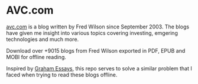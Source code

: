 # AVC.com 
[avc.com](https://avc.com) is a blog written by Fred Wilson since September 2003. The blogs have given me insight into various topics covering investing, emgering technologies and much more.  

Download over +9015 blogs from Fred Wilson exported in PDF, EPUB and MOBI for offline reading. 

Inspired by [Graham Essays](https://github.com/ofou/graham-essays), this repo serves to solve a similar problem that I faced when trying to read these blogs offline. 